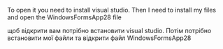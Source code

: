 To open it you need to install visual studio. Then I need to install my files and open the WindowsFormsApp28 file

щоб відкрити вам потрібно встановити visual studio. Потім потрібно встановити мої файли та відкрити файл WindowsFormsApp28
